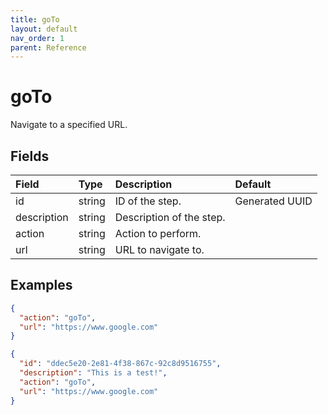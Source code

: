 ```yaml
---
title: goTo
layout: default
nav_order: 1
parent: Reference
---
```


# goTo

Navigate to a specified URL.

## Fields

Field | Type | Description | Default
:-- | :-- | :-- | :--
id | string | ID of the step. | Generated UUID
description | string | Description of the step. | 
action | string | Action to perform. | 
url | string | URL to navigate to. | 

## Examples

```json
{
  "action": "goTo",
  "url": "https://www.google.com"
}
```

```json
{
  "id": "ddec5e20-2e81-4f38-867c-92c8d9516755",
  "description": "This is a test!",
  "action": "goTo",
  "url": "https://www.google.com"
}
```
